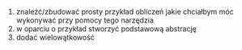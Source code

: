 1. znaleźć/zbudować prosty przykład obliczeń jakie chciałbym móc wykonywać przy pomocy tego narzędzia
1. w oparciu o przykład stworzyć podstawową abstrację
1. dodać wielowątkowość